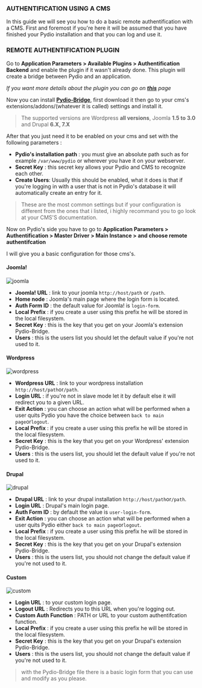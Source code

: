 ### AUTHENTIFICATION USING A CMS
In this guide we will see you how to do a basic remote authentification with a CMS.
First and foremost if you're here it will be assumed that you have finished your Pydio installation and that you can log and use it.

### REMOTE AUTHENTIFICATION PLUGIN

Go to **Application Parameters > Available Plugins > Authentification Backend** and enable the plugin if it wasn't already done.
This plugin will create a bridge between Pydio and an application.

*If you want more details about the plugin you can go on **[this](https://pydio.com/fr/docs/references/plugins/auth/remote)** page*

Now you can install **[Pydio-Bridge](https://pydio.com/en/get-pydio/downloads/cms-bridges)**, first download it then go to your cms's extensions/addons/(whatever it is called) settings and install it.
> The supported versions are Wordpress **all versions**, Joomla **1.5 to 3.0** and Drupal **6.X, 7.X**

After that you just need it to be enabled on your cms and set with the following parameters :
+ **Pydio's installation path** : you must give an absolute path such as for example
 `/var/www/pydio` or wherever you have it on your webserver.
+ **Secret Key** : this secret key allows your Pydio and CMS to recognize each other.
+ **Create Users**: Usually this should be enabled, what it does is that if you're logging in with a user that is not in Pydio's database it will automatically create an entry for it.


>These are the most common settings but if your configuration is different from the ones that i listed, i highly recommand you to go look at your CMS'S documentation.

Now on Pydio's side you have to go to **Application Parameters > Authentification > Master Driver > Main Instance > and choose remote authentifcation**

I will give you a basic configuration for those cms's.

#### Joomla!
![joomla](:image-popup:authentification_auth_remote_joomla_CMS.png)

+ **Joomla! URL** : link to your joomla `http://host/path` or `/path`.
+ **Home node** : Joomla's main page where the login form is located.
+ **Auth Form ID** : the default value for Joomla! is `login-form`.
+ **Local Prefix** : if you create a user using this prefix he will be stored in the local filesystem.
+ **Secret Key** : this is the key that you get on your Joomla's extension Pydio-Bridge. 
+ **Users** : this is the users list you should let the default value if you're not used to it.


#### Wordpress
![wordpress](:image-popup:authentification_auth_remote_wordpress_CMS.png)

+ **Wordpress URL** : link to your wordpress installation `http://host/path`or`/path`.
+ **Login URL** : if you're not in slave mode let it by default else it will redirect you to a given URL.
+ **Exit Action** : you can choose an action what will be performed when a user quits Pydio
you have the choice between `back to main page`or`logout`.
+ **Local Prefix** : if you create a user using this prefix he will be stored in the local filesystem.
+ **Secret Key** : this is the key that you get on your Wordpress' extension Pydio-Bridge.
+ **Users** : this is the users list, you should let the default value if you're not used to it. 

#### Drupal
![drupal](:image-popup:authentification_auth_remote_drupal_CMS.png)

+ **Drupal URL** : link to your drupal installation `http://host/path`or`/path`.
+ **Login URL** : Drupal's main login page.
+ **Auth Form ID** : by default the value is `user-login-form`.
+ **Exit Action** : you can choose an action what will be performed when a user quits Pydio either `back to main page`or`logout`.
+ **Local Prefix** : if you create a user using this prefix he will be stored in the local filesystem.
+ **Secret Key** : this is the key that you get on your Drupal's extension Pydio-Bridge.
+ **Users** : this is the users list, you should not change the default value if you're not used to it. 

#### Custom
![custom](:image-popup:authentification_auth_remote_custom_CMS.png)

+ **Login URL** : to your custom login page.
+ **Logout URL** : Redirects you to this URL when you're logging out.
+ **Custom Auth Function** : PATH or URL to your custom authentifcation function.
+ **Local Prefix** : if you create a user using this prefix he will be stored in the local filesystem.
+ **Secret Key** : this is the key that you get on your Drupal's extension Pydio-Bridge.
+ **Users** : this is the users list, you should not change the default value if you're not used to it. 
> with the Pydio-Bridge file there is a basic login form that you can use and modify as you please.


